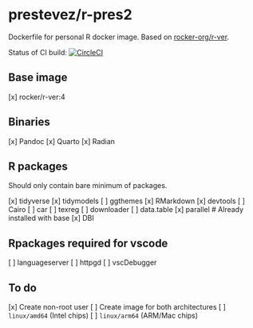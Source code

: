 # prestevez/r-pres2

Dockerfile for personal R docker image. Based on [rocker-org/r-ver](https://github.com/rocker-org/rocker-versioned2).

Status of CI build: [![CircleCI](https://circleci.com/gh/prestevez/r-pres/tree/master.svg?style=svg)](https://circleci.com/gh/prestevez/r-pres/tree/master)

## Base image

[x] rocker/r-ver:4

## Binaries

[x] Pandoc
[x] Quarto
[x] Radian

## R packages

Should only contain bare minimum of packages.

[x] tidyverse
[x] tidymodels
[ ] ggthemes
[x] RMarkdown
[x] devtools
[ ] Cairo
[ ] car
[ ] texreg
[ ] downloader
[ ] data.table
[x] parallel # Already installed with base
[x] DBI


## Rpackages required for vscode
[ ] languageserver
[ ] httpgd
[ ] vscDebugger


## To do

[x] Create non-root user
[ ] Create image for both architectures
    [ ] `linux/amd64` (Intel chips)
    [ ] `linux/arm64` (ARM/Mac chips)
